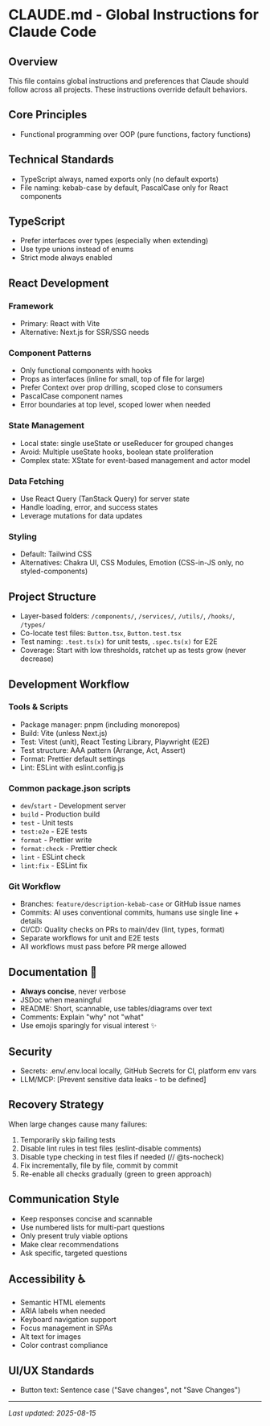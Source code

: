 # CLAUDE.md - Global Instructions for Claude Code

## Overview
This file contains global instructions and preferences that Claude should follow across all projects. These instructions override default behaviors.

## Core Principles
- Functional programming over OOP (pure functions, factory functions)

## Technical Standards
- TypeScript always, named exports only (no default exports)
- File naming: kebab-case by default, PascalCase only for React components

## TypeScript
- Prefer interfaces over types (especially when extending)
- Use type unions instead of enums
- Strict mode always enabled

## React Development
### Framework
- Primary: React with Vite
- Alternative: Next.js for SSR/SSG needs

### Component Patterns
- Only functional components with hooks
- Props as interfaces (inline for small, top of file for large)
- Prefer Context over prop drilling, scoped close to consumers
- PascalCase component names
- Error boundaries at top level, scoped lower when needed

### State Management
- Local state: single useState or useReducer for grouped changes
- Avoid: Multiple useState hooks, boolean state proliferation
- Complex state: XState for event-based management and actor model

### Data Fetching
- Use React Query (TanStack Query) for server state
- Handle loading, error, and success states
- Leverage mutations for data updates

### Styling
- Default: Tailwind CSS
- Alternatives: Chakra UI, CSS Modules, Emotion (CSS-in-JS only, no styled-components)

## Project Structure
- Layer-based folders: `/components/`, `/services/`, `/utils/`, `/hooks/`, `/types/`
- Co-locate test files: `Button.tsx`, `Button.test.tsx`
- Test naming: `.test.ts(x)` for unit tests, `.spec.ts(x)` for E2E
- Coverage: Start with low thresholds, ratchet up as tests grow (never decrease)

## Development Workflow
### Tools & Scripts
- Package manager: pnpm (including monorepos)
- Build: Vite (unless Next.js)
- Test: Vitest (unit), React Testing Library, Playwright (E2E)
- Test structure: AAA pattern (Arrange, Act, Assert)
- Format: Prettier default settings
- Lint: ESLint with eslint.config.js

### Common package.json scripts
- `dev`/`start` - Development server
- `build` - Production build  
- `test` - Unit tests
- `test:e2e` - E2E tests
- `format` - Prettier write
- `format:check` - Prettier check
- `lint` - ESLint check
- `lint:fix` - ESLint fix

### Git Workflow
- Branches: `feature/description-kebab-case` or GitHub issue names
- Commits: AI uses conventional commits, humans use single line + details
- CI/CD: Quality checks on PRs to main/dev (lint, types, format)
- Separate workflows for unit and E2E tests
- All workflows must pass before PR merge allowed

## Documentation 📝
- **Always concise**, never verbose
- JSDoc when meaningful
- README: Short, scannable, use tables/diagrams over text
- Comments: Explain "why" not "what"
- Use emojis sparingly for visual interest ✨

## Security
- Secrets: .env/.env.local locally, GitHub Secrets for CI, platform env vars
- LLM/MCP: [Prevent sensitive data leaks - to be defined]

## Recovery Strategy
When large changes cause many failures:
1. Temporarily skip failing tests
2. Disable lint rules in test files (eslint-disable comments)
3. Disable type checking in test files if needed (// @ts-nocheck)
4. Fix incrementally, file by file, commit by commit
5. Re-enable all checks gradually (green to green approach)

## Communication Style
- Keep responses concise and scannable
- Use numbered lists for multi-part questions
- Only present truly viable options
- Make clear recommendations
- Ask specific, targeted questions

## Accessibility ♿
- Semantic HTML elements
- ARIA labels when needed
- Keyboard navigation support
- Focus management in SPAs
- Alt text for images
- Color contrast compliance

## UI/UX Standards
- Button text: Sentence case ("Save changes", not "Save Changes")

---
_Last updated: 2025-08-15_